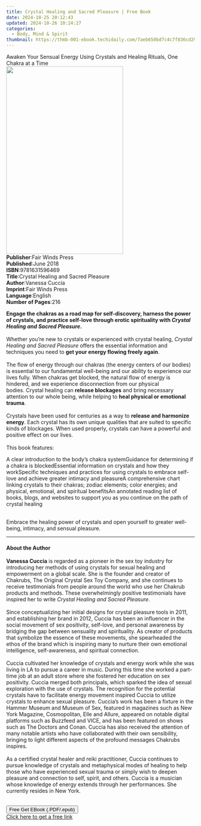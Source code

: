 ```yaml
---
title: Crystal Healing and Sacred Pleasure | Free Book
date: 2024-10-25 20:12:43
updated: 2024-10-26 10:24:27
categories:
  - Body, Mind & Spirit
thumbnail: https://thmb-001-ebook.techidaily.com/7aeb650bd7c4c7f836cd29934f0ee73f9d293be3f9708fa1a778617854c08f5e.jpg
---
```

<main id="book-container">
  <div class="flex flex-col">
    <div class="book-brief flex-1 py-6 px-4 sm:p-6 md:py-10 md:px-8">
      <!-- brief-->
      <div class="book-brief-main">
        Awaken Your Sensual Energy Using Crystals and Healing Rituals, One
        Chakra at a Time
      </div>
    </div>
    <div
      class="book-meta-info flex-1 grid gap-4 col-start-1 col-end-3 row-start-1 sm:mb-6 sm:grid-cols-4 lg:gap-6 lg:col-start-2 lg:row-end-6 lg:row-span-6 lg:mb-0"
    >
      <div
        class="book-meta-info-left place-content-center mt-4 p-4 text-sm leading-6 col-start-2 col-span-2 dark:text-slate-400"
      >
        <img
          class="w-full h-500 object-cover rounded-lg sm:h-255 sm:col-span-2 lg:col-span-full"
          src="https://img-001-ebook.techidaily.com/f1187d3d4e13eb16d7b71ba6905fc94550b2f0c452b67ddbf743c3383047ba9e.jpg"
          alt=""
          width="312"
          height="500"
        />
      </div>
      <div
        class="book-meta-info-right mt-2 col-start-1 row-start-2 col-span-3 self-center"
      >
        <!-- meta data  -->
        <div class="flex flex-col px-4 md:px-8">
          <div class="flex-1">
            <strong>Publisher</strong>:<span class="px-2"
              >Fair Winds Press</span
            >
          </div>
          <div class="flex-1">
            <strong>Published</strong>:<span class="px-2">June 2018</span>
          </div>
          <div class="flex-1">
            <strong>ISBN</strong>:<span class="px-2">9781631596469</span>
          </div>
          <div class="flex-1">
            <strong>Title</strong>:<span class="px-2"
              >Crystal Healing and Sacred Pleasure</span
            >
          </div>
          <div class="flex-1">
            <strong>Author</strong>:<span class="px-2">Vanessa Cuccia</span>
          </div>
          <div class="flex-1">
            <strong>Imprint</strong>:<span class="px-2">Fair Winds Press</span>
          </div>
          <div class="flex-1">
            <strong>Language</strong>:<span class="px-2">English</span>
          </div>
          <div class="flex-1">
            <strong>Number of Pages</strong>:<span class="px-2">216</span>
          </div>
        </div>
      </div>
    </div>
    <div class="book-description flex-1 py-6 px-4 sm:p-6 md:py-10 md:px-8">
      <div class="book-description-main">
        <div accordion-content="" id="description">
          <p>
            <b
              >Engage the chakras as a road map for self-discovery, harness the
              power of crystals, and practice self-love through erotic
              spirituality with<i> Crystal Healing and Sacred Pleasure</i
              >.&nbsp;</b
            ><br /><br />
            Whether you’re new to crystals or experienced with crystal healing,
            <i>Crystal Healing and Sacred Pleasure</i>&nbsp;offers the essential
            information and techniques you need to
            <b>get your energy flowing freely again</b>.<br /><br />
            The flow of energy through our chakras (the energy centers of our
            bodies) is essential to our fundamental well-being and our ability
            to experience our lives fully. When chakras get blocked, the natural
            flow of energy is hindered, and we experience disconnection from our
            physical bodies.&nbsp;Crystal healing can
            <b>release blockages</b> and bring necessary attention to our whole
            being, while helping to
            <b>heal physical or emotional trauma</b>.<br /><br />
            Crystals have been used for centuries as a way to
            <b>release and harmonize energy</b>. Each crystal has its own unique
            qualities that are suited to specific kinds of blockages. When used
            properly, crystals can have a powerful and positive effect on our
            lives.&nbsp;<br /><br />
            This book features:
          </p>
          A clear introduction to the body’s chakra systemGuidance for
          determining if a chakra is blockedEssential information on crystals
          and how they workSpecific techniques and practices for using crystals
          to embrace self-love and achieve greater intimacy and pleasureA
          comprehensive chart linking crystals to their chakras; zodiac
          elements;&nbsp;color energies; and physical, emotional, and spiritual
          benefitsAn annotated reading list of books, blogs, and websites to
          support you as you continue on the path of crystal healing
          <p>
            &nbsp;<br />
            Embrace the healing power of crystals and open yourself to greater
            well-being, intimacy, and sensual pleasure.&nbsp;
          </p>
        </div>
        <div class="accordion-fader"></div>
      </div>
    </div>
    <div class="book-excerpts flex-1 py-6 px-4 sm:p-6 md:py-10 md:px-8">
      <!-- excerpts-->
      <div class="book-excerpts-main">
        <hr />
        <h4 class="placeholder placeholder-heading">
          <span>About the Author</span>
        </h4>
        <p></p>
        <p>
          <b>Vanessa Cuccia</b> is regarded as a pioneer in the sex toy industry
          for introducing her methods of using crystals for sexual healing and
          empowerment on a global scale. She is the founder and creator of
          Chakrubs, The Original Crystal Sex Toy Company, and she continues to
          receive testimonials from people around the world who use her Chakrub
          products and methods. These overwhelmingly positive testimonials have
          inspired her to write
          <i>Crystal Healing and Sacred Pleasure</i>.<br /><br />
          Since conceptualizing her initial designs for crystal pleasure tools
          in 2011, and establishing her brand in 2012, Cuccia has been an
          influencer in the social movement of sex positivity, self-love, and
          personal awareness by bridging the gap between sensuality and
          spirituality. As creator of products that symbolize the essence of
          these movements, she spearheaded the ethos of the brand which is
          inspiring many to nurture their own emotional intelligence,
          self-awareness, and spiritual connection.<br /><br />
          Cuccia cultivated her knowledge of crystals and energy work while she
          was living in LA to pursue a career in music. During this time she
          worked a part-time job at an adult store where she fostered her
          education on sex positivity. Cuccia merged both principals, which
          sparked the idea of sexual exploration with the use of crystals. The
          recognition for the potential crystals have to facilitate energy
          movement inspired Cuccia to utilize crystals to enhance sexual
          pleasure. Cuccia’s work has been a fixture in the Hammer Museum and
          Museum of Sex, featured in magazines such as New York Magazine,
          Cosmopolitan, Elle and Allure, appeared on notable digital platforms
          such as Buzzfeed and VICE, and has been featured on shows such as The
          Doctors and Conan. Cuccia has also received the attention of many
          notable artists who have collaborated with their own sensibility,
          bringing to light different aspects of the profound messages Chakrubs
          inspires.&nbsp;<br />
          &nbsp;<br />
          As a certified crystal healer and reiki practitioner, Cuccia continues
          to pursue knowledge of crystals and metaphysical modes of healing to
          help those who have experienced sexual trauma or simply wish to deepen
          pleasure and connection to self, spirit, and others. Cuccia is a
          musician whose knowledge of energy extends through her performances.
          She currently resides in New York.<br />
          &nbsp;
        </p>
        <p></p>
      </div>
    </div>
    <div
      class="book-about-author flex-1 py-6 px-4 sm:p-6 md:py-10 md:px-8"
    ></div>
    <div class="book-free-get flex-1 py-6 px-4 sm:p-6 md:py-10 md:px-8">
      <button
        id="btn-free-get"
        class="bg-blue-500 hover:bg-blue-700 text-white font-bold py-2 px-4 rounded"
      >
        Free Get EBook (.PDF/.epub)
      </button>
      <div id="countdown-display" class="px-2 text-lg mt-2"></div>
      <a
        id="free-link"
        class="hidden bg-blue-500 hover:bg-blue-700 text-white font-bold py-2 px-4 rounded"
        href="https://www.ebooks.com/en-us/book/210199499/crystal-healing-and-sacred-pleasure/vanessa-cuccia/"
        target="_blank"
        >Click here to get a free link</a
      >
    </div>
    <script>
      let countdownTime = 0;
      let countdownInterval = null;
      document
        .getElementById('btn-free-get')
        .addEventListener('click', startCountdown);
      function startCountdown() {
        countdownTime = new Date().getTime() + 60000 * 3;
        countdownInterval = setInterval(updateCountdown, 1000);
        document.getElementById('btn-free-get').disabled = true;
        document
          .getElementById('btn-free-get')
          .classList.add('bg-gray-500', 'cursor-not-allowed');
      }
      function updateCountdown() {
        let currentTime = new Date().getTime();
        let timeLeft = countdownTime - currentTime;
        let secondsLeft = Math.floor(timeLeft / 1000);
        document.getElementById('countdown-display').innerHTML =
          `Remaining time: ${secondsLeft} seconds.`;
        if (secondsLeft <= 0) {
          clearInterval(countdownInterval);
          document.getElementById('btn-free-get').classList.add('hidden');
          document.getElementById('free-link').classList.remove('hidden');
          document.getElementById('countdown-display').innerHTML = '';
        }
      }
    </script>
  </div>
</main>
